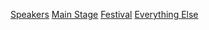 [Speakers](#speakers)
[Main Stage](#main-stage)
[Festival](#portland-experience)
[Everything Else](#everything-else)
